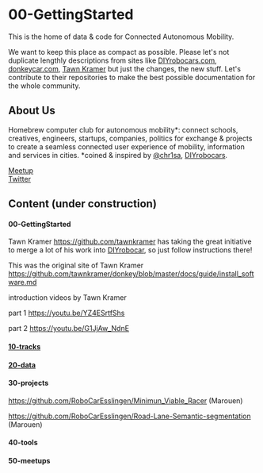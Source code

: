 # 00-GettingStarted

This is the home of data & code for Connected Autonomous Mobility. <br>

We want to keep this place as compact as possible. Please let's not duplicate lengthly descriptions from sites like [DIYrobocars.com](https://diyrobocars.com), [donkeycar.com](http://www.donkeycar.com), [Tawn Kramer](https://github.com/tawnkramer/donkey/blob/master/docs/guide/install_software.md) but just the changes, the new stuff. Let's contribute to their repositories to make the best possible documentation for the whole community.


## About Us

Homebrew computer club for autonomous mobility*: connect schools, creatives, engineers, startups, companies, politics for exchange & projects to create a seamless connected user experience of mobility, information and services in cities. *coined & inspired by [@chr1sa](https://twitter.com/chr1sa), [DIYrobocars](https://diyrobocars.com).

[Meetup](https://www.meetup.com/Connected-Autonomous-Driving/) <br>
[Twitter](https://twitter.com/robomakerspace) <br>

## Content (under construction)

#### 00-GettingStarted

Tawn Kramer https://github.com/tawnkramer has taking the great initiative to merge a lot of his work into 
[DIYrobocar](https://github.com/autorope/donkeycar),
so just follow instructions there!

This was the original site of Tawn Kramer
https://github.com/tawnkramer/donkey/blob/master/docs/guide/install_software.md

introduction videos by Tawn Kramer 

part 1 https://youtu.be/YZ4ESrtfShs

part 2 https://youtu.be/G1JjAw_NdnE


#### [10-tracks](https://github.com/connected-autonomous-mobilty/10-tracks)
#### [20-data](https://github.com/connected-autonomous-mobilty/20-data)
#### 30-projects

https://github.com/RoboCarEsslingen/Minimun_Viable_Racer (Marouen) <br>

https://github.com/RoboCarEsslingen/Road-Lane-Semantic-segmentation (Marouen) <br>

#### 40-tools
#### 50-meetups
